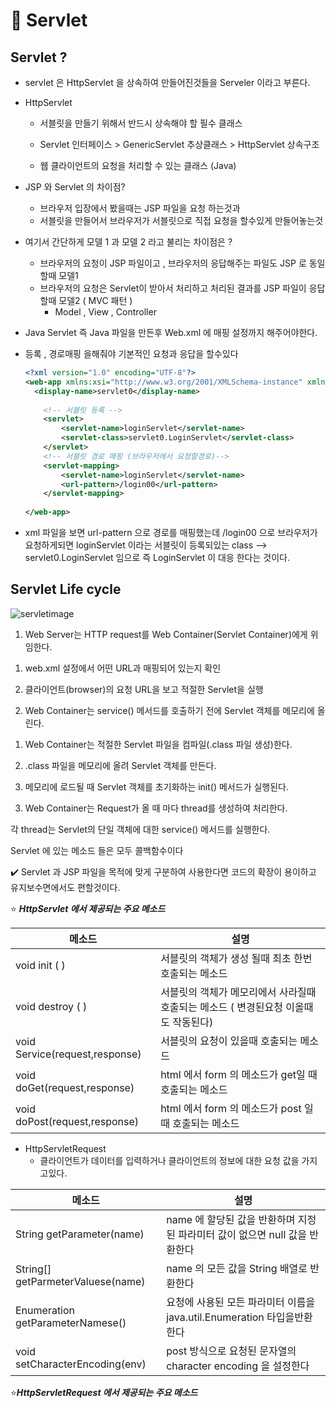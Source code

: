 # :rocket: Servlet 

## Servlet ?

* servlet 은 HttpServlet 을 상속하여 만들어진것들을 Serveler 이라고 부른다.
* HttpServlet
  * 서블릿을 만들기 위해서 반드시 상속해야 할 필수 클래스
  * Servlet 인터페이스 >  GenericServlet 추상클래스 > HttpServlet 상속구조



  * 웹 클라이언트의 요청을 처리할 수 있는 클래스 (Java)

* JSP 와 Servlet 의 차이점? 

  * 브라우저 입장에서 봤을때는 JSP 파일을 요청 하는것과
  * 서블릿을 만들어서 브라우저가 서블릿으로 직접 요청을 할수있게 만들어놓는것

* 여기서 간단하게 모델 1 과 모델 2 라고 불리는 차이점은 ?

  * 브라우저의 요청이 JSP 파일이고 , 브라우저의 응답해주는 파일도 JSP  로 동일할때 모델1
  * 브라우저의 요청은 Servlet이 받아서 처리하고 처리된 결과를 JSP 파일이 응답할때 모델2 ( MVC 패턴 )
    * Model , View , Controller 

*  Java Servlet  즉 Java 파일을 만든후  Web.xml 에 매핑 설정까지 해주어야한다.

  * 등록 , 경로매핑  을해줘야 기본적인 요청과 응답을 할수있다

    ```xml
    <?xml version="1.0" encoding="UTF-8"?>
    <web-app xmlns:xsi="http://www.w3.org/2001/XMLSchema-instance" xmlns="http://xmlns.jcp.org/xml/ns/javaee" xsi:schemaLocation="http://xmlns.jcp.org/xml/ns/javaee http://xmlns.jcp.org/xml/ns/javaee/web-app_4_0.xsd" version="4.0">
      <display-name>servlet0</display-name>
    	
    	<!-- 서블릿 등록 -->
    	<servlet>
    		<servlet-name>loginServlet</servlet-name>
    		<servlet-class>servlet0.LoginServlet</servlet-class> 
    	</servlet>
    	<!-- 서블릿 경로 매핑 (브라우저에서 요청할경로)-->
      	<servlet-mapping>
      		<servlet-name>loginServlet</servlet-name>
      		<url-pattern>/login00</url-pattern>
      	</servlet-mapping>
      
    </web-app>
    ```

* xml 파일을 보면 url-pattern 으로 경로를 매핑했는데 /login00 으로 브라우저가 요청하게되면 loginServlet 이라는 서블릿이 등록되있는 class --> servlet0.LoginServlet 임으로 즉 LoginServlet 이 대응 한다는 것이다. 

## Servlet Life cycle

![servletimage](https://user-images.githubusercontent.com/80139780/170849376-8fed39b1-3157-43bf-9253-effd9a2c8e96.png)

1. Web Server는 HTTP request를 Web Container(Servlet Container)에게 위임한다.

 1) web.xml 설정에서 어떤 URL과 매핑되어 있는지 확인

 2) 클라이언트(browser)의 요청 URL을 보고 적절한 Servlet을 실행

2. Web Container는 service() 메서드를 호출하기 전에 Servlet 객체를 메모리에 올린다.

 1) Web Container는 적절한 Servlet 파일을 컴파일(.class 파일 생성)한다.

 2) .class 파일을 메모리에 올려 Servlet 객체를 만든다.

 3) 메모리에 로드될 때 Servlet 객체를 초기화하는 init() 메서드가 실행된다.

3. Web Container는 Request가 올 때 마다 thread를 생성하여 처리한다.

 각 thread는 Servlet의 단일 객체에 대한 service() 메서드를 실행한다.


Servlet 에 있는 메소드 들은 모두 콜백함수이다


:heavy_check_mark: Servlet 과 JSP 파일을 목적에 맞게 구분하여 사용한다면 코드의 확장이 용이하고 유지보수면에서도 편할것이다.



:star: ***HttpServlet 에서 제공되는 주요 메소드***

| 메소드                                 | 설명                                                         |
| -------------------------------------- | ------------------------------------------------------------ |
| void init ( )                          | 서블릿의 객체가 생성 될때 최초 한번 호출되는 메소드          |
| void destroy ( )                       | 서블릿의 객체가 메모리에서 사라질때 호출되는 메소드 ( 변경된요청 이올때도 작동된다) |
| void         Service(request,response) | 서블릿의 요청이 있을때 호출되는 메소드                       |
| void doGet(request,response)           | html 에서 form 의 메소드가 get일 때 호출되는 메소드          |
| void doPost(request,response)          | html 에서 form 의 메소드가 post 일 때 호출되는 메소드        |





* HttpServletRequest
  * 클라이언트가 데이터를 입력하거나 클라이언트의 정보에 대한 요청 값을 가지고있다.

| 메소드                            | 설명                                                         |
| --------------------------------- | ------------------------------------------------------------ |
| String getParameter(name)         | name 에 할당된 값을 반환하며 지정된 파라미터 값이 없으면 null 값을 반환한다 |
| String[] getParmeterValuese(name) | name 의 모든 값을 String 배열로 반환한다                     |
| Enumeration getParameterNamese()  | 요청에 사용된 모든 파라미터 이름을 java.util.Enumeration 타입을반환한다 |
| void setCharacterEncoding(env)    | post 방식으로 요청된 문자열의 character encoding 을 설정한다 |

:star:***HttpServletRequest 에서 제공되는 주요 메소드***

